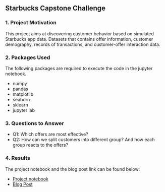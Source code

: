 ## Starbucks Capstone Challenge
### 1. Project Motivation
This project aims at discovering customer behavior based on simulated Starbucks app data. Datasets that contains offer information, customer demography, records of transactions, and customer-offer interaction data.
 
### 2. Packages Used
The following packages are required to execute the code in the jupyter notebook.

* numpy
* pandas
* matplotlib
* seaborn
* sklearn
* jupyter lab

### 3. Questions to Answer
* Q1: Which offers are most effective?
* Q2: How can we split customers into different group? And how each group reacts to the offers?
### 4. Results
The project notebook and the blog post link can be found below:
* [Project notebook](https://github.com/alankashiwa/starbucks-capstone-challenge/blob/master/Starbucks_Capstone_notebook.ipynb)
* [Blog Post]()
